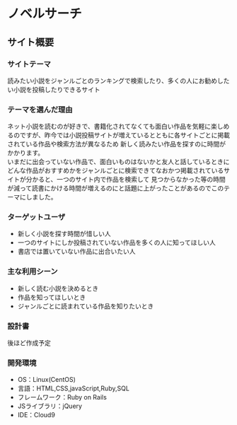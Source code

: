 # ノベルサーチ

## サイト概要
### サイトテーマ
読みたい小説をジャンルごとのランキングで検索したり、多くの人にお勧めしたい小説を投稿したりできるサイト

### テーマを選んだ理由
ネット小説を読むのが好きで、書籍化されてなくても面白い作品を気軽に楽しめるのですが、昨今では小説投稿サイトが増えているとともに各サイトごとに掲載されている作品や検索方法が異なるため
新しく読みたい作品を探すのに時間がかかります。<br>
いまだに出会っていない作品で、面白いものはないかと友人と話しているときにどんな作品がおすすめかをジャンルごとに検索できてなおかつ掲載されているサイトが分かると、一つのサイト内で作品を検索して
見つからなかった等の時間が減って読書にかける時間が増えるのにと話題に上がったことがあるのでこのテーマにしました。


### ターゲットユーザ
- 新しく小説を探す時間が惜しい人
- 一つのサイトにしか投稿されていない作品を多くの人に知ってほしい人
- 書店では置いていない作品に出合いたい人

### 主な利用シーン
- 新しく読む小説を決めるとき
- 作品を知ってほしいとき
- ジャンルごとに読まれている作品を知りたいとき

### 設計書
 後ほど作成予定

### 開発環境
- OS：Linux(CentOS)
- 言語：HTML,CSS,javaScript,Ruby,SQL
- フレームワーク：Ruby on Rails
- JSライブラリ：jQuery
- IDE：Cloud9